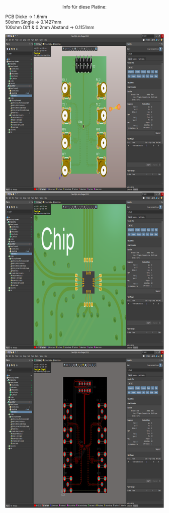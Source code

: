 <div align=center>
	Info für diese Platine:  
</div>  

PCB Dicke -> 1.6mm  
50ohm Single -> 0.1427mm  
100ohm Diff & 0.2mm Abstand -> 0.1151mm  

<div align=center>
	<img src="https://github.com/myry07/RFPCB_Tutorial/blob/main/03_Aufbau/3d.png" width="1000" height="500">  
	<img src="https://github.com/myry07/RFPCB_Tutorial/blob/main/03_Aufbau/Chip.png" width="1000" height="500"> 
	<img src="https://github.com/myry07/RFPCB_Tutorial/blob/main/03_Aufbau/2d.png" width="1000" height="500"> 
</div>
